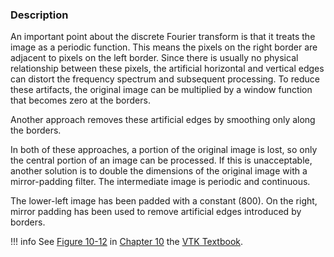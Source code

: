 ### Description
An important point about the discrete Fourier transform is that it treats the image as a periodic function. This means the pixels on the right border are adjacent to pixels on the left border. Since there is usually no physical relationship between these pixels, the artificial horizontal and vertical edges can distort the frequency spectrum and subsequent processing. To reduce these artifacts, the original image can be multiplied by a window function that becomes zero at the borders.

Another approach removes these artificial edges by smoothing only along the borders.

In both of these approaches, a portion of the original image is lost, so only the central portion of an image can be processed. If this is unacceptable, another solution is to double the dimensions of the original image with a mirror-padding filter. The intermediate image is periodic and continuous.

The lower-left image has been padded with a constant (800). On the right, mirror padding has been used to remove artificial edges introduced by borders.

!!! info
    See [Figure 10-12](/VTKBook/10Chapter10/#Figure%2010-12) in [Chapter 10](/VTKBook/10Chapter10) the [VTK Textbook](/VTKBook/01Chapter1).
